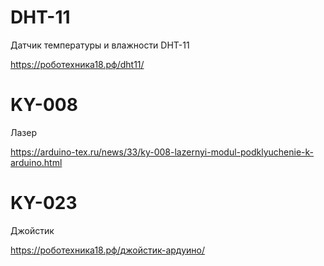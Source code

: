 # DHT-11
Датчик температуры и влажности DHT-11

https://роботехника18.рф/dht11/

# KY-008
Лазер

https://arduino-tex.ru/news/33/ky-008-lazernyi-modul-podklyuchenie-k-arduino.html

# KY-023
Джойстик

https://роботехника18.рф/джойстик-ардуино/

